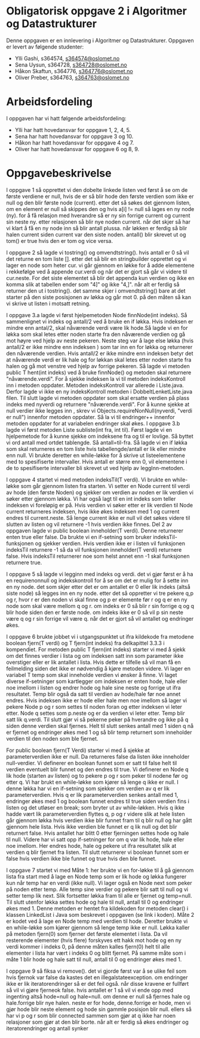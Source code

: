 # Obligatorisk oppgave 2 i Algoritmer og Datastrukturer

Denne oppgaven er en innlevering i Algoritmer og Datastrukturer. 
Oppgaven er levert av følgende studenter:

* Ylli Gashi, s364574, s364574@oslomet.no
* Sena Uysun, s364728, s364728@oslomet.no
* Håkon Skaftun, s364776, s364776@oslomet.no
* Oliver Preber, s364763, s364763@oslomet.no

# Arbeidsfordeling

I oppgaven har vi hatt følgende arbeidsfordeling:
* Ylli har hatt hovedansvar for oppgave 1, 2, 4, 5. 
* Sena har hatt hovedansvar for oppgave 3 og 10. 
* Håkon har hatt hovedansvar for oppgave 4 og 7.
* Oliver har hatt hovedansvar for oppgave 6 og 8, 9. 

# Oppgavebeskrivelse

I oppgave 1 så opprettet vi den dobelte linkede listen ved først å se om de første verdiene er null, hvis de er så blir hode den første verdien som ikke er null og den blir første node (current). etter det så søkes det gjennom listen, om en element er null så skippes den og hvis a[i] != null så lages en ny node (ny). for å få relasjon med hverandre så er ny sin forrige current og current sin neste ny. etter relasjonen så blir nye noden current. når det skjer så har vi klart å få en ny node inn så blir antall plussa. når løkken er ferdig så blir halen current siden current var den siste noden. antall() blir skrevet ut og tom() er true hvis den er tom og vice versa.

I oppgave 2 så lagde vi tostring() og omvendtstring(). hvis antall er 0 så vil det returne en tom liste []. etter det så blir en stringbuilder opprettet og vi lager en node som heter cur. vi går gjennom en løkke for å adde elementene i rekkefølge ved å appende cur.verdi og når det er gjort så går vi videre til cur.neste. For det siste elementet så blir det appenda kun verdien og ikke en komma slik at tabellen ender som "4]" og ikke "4,]". når alt er ferdig så returner den ut i tostring(). det samme skjer i omvendtstring() bare at det starter på den siste posisjonen av løkka og går mot 0. på den måten så kan vi skrive ut listen i motsatt retning.

I oppgave 3.a lagde vi først hjelpemetoden Node<T> finnNode(int indeks). Så sammenlignet vi indeks og antall/2 ved å bruke en if løkka. Hvis indeksen er mindre enn antal/2, skal nåværende verdi være lik hode.Så lagde vi en for løkka som skal letes etter noden starte fra den nåværende verdien og gå mot høyre ved hjelp av neste pekeren.
Neste steg var å lage  else løkka (hvis antall/2 er ikke mindre enn indeksen ) som tar inn en for løkka og returnerer den nåværende verdien. Hvis  antall/2 er ikke mindre enn indeksen betyr det at nåværende verdi er lik hale og for løkkan skal letes etter noden starte fra halen og gå mot venstre ved hjelp av forrige pekeren. 
Så lagde vi metoden public T hent(int indeks) ved å bruke finnNode() og metoden skal returnere "nåværende.verdi". For å sjekke indeksen la vi til  metoden indeksKontroll inn i metoden oppdater. Metoden indeksKontroll var allerede i Liste.java. Derfor lagde vi ikke en ny indeksKontroll metoden i DobbeltLenketListe.java filen. Til slutt lagde vi metoden oppdater som skal ersatte verdien på plass indeks med nyverdi og returnere 
"nåværende.verdi". For å kunne sjekke at null verdier ikke legges inn , skrev vi  Objects.requireNonNull(nyverdi, "verdi er null") innenfor metoden oppdater. Så la vi til endringer++ innenfor metoden oppdater for at variabelen endringer skal økes.
I oppgave 3.b lagde vi først metoden Liste<T>  subliste(int  fra,  int  til). Først lagde vi en hjelpemetode for å kunne sjekke om indeksene fra og til er  lovlige. Så byttet vi ord antall med ortdet tablengde. Så antall=til-fra. Så lagde vi en if løkka som skal returneres en tom liste hvis tabellengde/antall er lik eller mindre enn null. Vi brukte deretter en while-løkke for å skrive ut listeelementene med to spesifiserte intervaller. Hvis antall er større enn 0, vil elementene i de to spesifiserte intervaller bli skrevet ut ved hjelp av leggInn-metoden.

I oppgave 4 startet vi med metoden indeksTil(T verdi). Vi brukte en while-løkke som går gjennom listen fra starten. Vi setter en Node current til verdi av hode (den første Noden) og sjekker om verdien av noden er lik verdien vi søker etter gjennom løkka. Vi har også lagt til en int indeks som teller indeksen vi foreløpig er på. Hvis verdien vi søker etter er lik verdien til Node current returneres indeksen, hvis ikke økes indeksen med 1 og current endres til current.neste. Så lenge current ikke er null vil det søkes videre til slutten av listen og vil returnere -1 hvis verdien ikke finnes. 
Del 2 av oppgaven lagde vi public boolean inneholder(T verdi). Denne returnerer enten true eller false. Da brukte vi en if-setning som bruker indeksTil-funksjonen og sjekker verdien. Hvis verdien ikke er i listen vil funksjonen indeksTil returnere -1 så da vil funksjonen inneholder(T verdi) returnere false. Hvis indeksTil returnerer noe som helst annet enn -1 skal funksjonen returnere true. 

I oppgave 5 så lagde vi legginn med indeks og verdi. det vi gjør først er å ha en requirenonnull og indekskontroll for å se om det er mulig for å sette inn en ny node. det som skjer etter det er om antallet er 0 eller lik indeks (altså siste node) så legges inn en ny node. etter det så oppretter vi tre pekere q,p og r, hvor r er den noden vi skal finne og p er elemente før r og q er en ny node som skal være mellom q og r. om indeks er 0 så blir r sin forrige q og q blir hode siden den er første node. om indeks ikke er 0 så vil p sin neste være q og r sin forrige vil være q. når det er gjort så vil antallet og endringer økes.

I oppgave 6 brukte jobbet vi i utgangspunktet ut ifra kildekode fra metodene boolean fjern(T verdi) og T fjern(int indeks) fra delkapittel 3.3.3 i kompendiet. For metoden public T fjern(int indeks) starter vi med å sjekk om det finnes verdier i lista og om indeksen satt inn som parameter ikke overstiger eller er lik antallet i lista. Hvis dette er tilfelle så vil man få en feilmelding siden det ikke er nødvendig å kjøre metoden videre. Vi lager en variabel T temp som skal inneholde verdien vi ønsker å finne. Vi laget diverse if-setninger som kartlegger om indeksen er enten hode, hale eller noe imellom i listen og endrer hode og hale sine neste og forrige ut ifra resultatet. Temp blir også da satt til verdien av hode/hale før noe annet endres. Hvis indeksen ikke er hode eller hale men noe imellom så lager vi pekere Node<T> p og r som settes til noden foran og etter indeksen vi leter etter. Node<T> q settes som p.neste og er da verdien vi leter etter. Temp blir satt lik q.verdi. Til slutt gjør vi så pekerne peker på hverandre og ikke på q siden denne verdien skal fjernes. Helt til slutt senkes antall med 1 siden q nå er fjernet og endringer økes med 1 og så blir temp returnert som inneholder verdien til den noden som ble fjernet.

For public boolean fjern(T Verdi) starter vi med å sjekke at parameterverdien ikke er null. Da returneres false da listen ikke inneholder null-verdier. Vi definerer en boolean funnet som er satt til false helt til verdien eventuelt blir funnet og den endres til true. Vi definerer en Node<T> q lik hode (starten av listen) og to pekere p og r som peker til nodene før og etter q. Vi har brukt en while-løkke som kjører så lenge q ikke er null. I denne løkka har vi en if-setning som sjekker om verdien av q er lik parameterverdien. Hvis q er lik parameterverdien senkes antall med 1, endringer økes med 1 og boolean funnet endres til true siden verdien fins i listen og det utløser en break; som bryter ut av while-løkken. Hvis q ikke hadde vært lik parameterverdien flyttes q, p og r videre slik at hele listen går gjennom løkka hvis verdien ikke blir funnet fram til q blir null og har gått gjennom hele lista. Hvis ikke verdien ble funnet er q lik null og det blir returnert false. Hvis antallet har blitt 0 etter fjerningen settes hode og hale til null. Videre har vi satt opp if-setninger for om q var lik hode, hale eller noe imellom. Her endres hode, hale og pekere ut ifra resultatet slik at verdien q blir fjernet fra listen. Til slutt returnerer vi boolean funnet som er false hvis verdien ikke ble funnet og true hvis den ble funnet.

I oppgave 7 startet vi med Måte 1: her brukte vi en for-løkke til å gå gjennom lista fra start med å lage en Node temp som er lik hode og løkka fungerer kun når temp har en verdi (ikke null). Vi lager også en Node next som peker på noden etter temp. Alle temp sine verdier og pekere blir satt til null og vi setter temp lik next. Slik fortsetter løkka fram til alle er fjernet og temp=null. Til slutt utenfor løkka settes hode og hale til null, antall til 0 og endringer økes med 1. Denne metoden er hentet fra kildekoden for metoden clear() i klassen LinkedList i Java som beskrevet i oppgaven (se link i koden).
Måte 2 er kodet ved å lage en Node temp med verdien til hode. Deretter brukte vi en while-løkke som kjører gjennom så lenge temp ikke er null. Løkka kaller på metoden fjern(0) som fjerner det første elementet i lista. Da vil resterende elementer (hvis flere) forskyves ett hakk mot hode og en ny verdi kommer i indeks 0, på denne måten kalles fjern(0) helt til alle elementer i lista har vært i indeks 0 og blitt fjernet. På samme måte som i måte 1 blir hode og hale satt til null, antall til 0 og endringer økes med 1.

I oppgave 9 så fiksa vi remove(). det vi gjorde først var å se ulike feil som hvis fjernok var false da kastes det en illegalstateexception. om endringer ikke er lik iteratorendringer så er det feil også. når disse kravene er fullført så vil vi gjøre fjerneok false. hvis antallet er 1 så vil vi ende opp med ingenting altså hode=null og hale=null. om denne er null så fjernes hale og hale.forrige blir nye halen. neste er for hode, denne.forrige er hode, men vi gjør hode blir neste element og hode sin gammle posisjon blir null. ellers så har vi p og r som blir connected sammen som gjør at q ikke har noen relasjoner som gjør at den blir borte. når alt er ferdig så økes endringer og iteratorendringer og antall synker